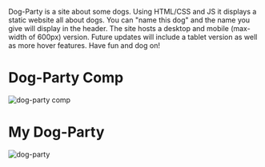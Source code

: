 Dog-Party is a site about some dogs. Using HTML/CSS and JS it displays a static website all about dogs. You can "name this dog" and the name you give will display in the header. The site hosts a desktop and mobile (max-width of 600px) version. Future updates will include a tablet version as well as more hover features. Have fun and dog on! 

# Dog-Party Comp
![dog-party comp](https://user-images.githubusercontent.com/42000931/51792439-155c4b00-216e-11e9-9445-f2221a735d0f.png)

# My Dog-Party
![dog-party](https://user-images.githubusercontent.com/42000931/51792460-78e67880-216e-11e9-8021-b72512bac0a6.png)
